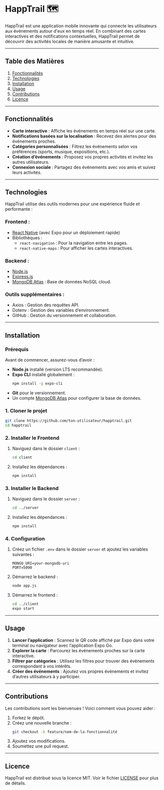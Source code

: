 # HappTrail 🗺

HappTrail est une application mobile innovante qui connecte les utilisateurs aux événements autour d'eux en temps réel. En combinant des cartes interactives et des notifications contextuelles, HappTrail permet de découvrir des activités locales de manière amusante et intuitive.

---

## **Table des Matières**

1. [Fonctionnalités](#fonctionnalités)
2. [Technologies](#technologies)
3. [Installation](#installation)
4. [Usage](#usage)
5. [Contributions](#contributions)
6. [Licence](#licence)

---

## **Fonctionnalités**

- **Carte interactive** : Affiche les événements en temps réel sur une carte.
- **Notifications basées sur la localisation** : Recevez des alertes pour des événements proches.
- **Catégories personnalisées** : Filtrez les événements selon vos préférences (sports, musique, expositions, etc.).
- **Création d’événements** : Proposez vos propres activités et invitez les autres utilisateurs.
- **Connexion sociale** : Partagez des événements avec vos amis et suivez leurs activités.

---

## **Technologies**

HappTrail utilise des outils modernes pour une expérience fluide et performante :

### **Frontend** :
- [React Native](https://reactnative.dev/) (avec Expo pour un déploiement rapide)
- Bibliothèques :
  - `react-navigation` : Pour la navigation entre les pages.
  - `react-native-maps` : Pour afficher les cartes interactives.

### **Backend** :
- [Node.js](https://nodejs.org/)
- [Express.js](https://expressjs.com/)
- [MongoDB Atlas](https://www.mongodb.com/cloud/atlas) : Base de données NoSQL cloud.

### **Outils supplémentaires** :
- Axios : Gestion des requêtes API.
- Dotenv : Gestion des variables d’environnement.
- GitHub : Gestion du versionnement et collaboration.

---

## **Installation**

### **Prérequis**
Avant de commencer, assurez-vous d’avoir :
- **Node.js** installé (version LTS recommandée).
- **Expo CLI** installé globalement :
  ```bash
  npm install -g expo-cli
  ```
- **Git** pour le versionnement.
- Un compte [MongoDB Atlas](https://www.mongodb.com/cloud/atlas) pour configurer la base de données.

### **1. Cloner le projet**
```bash
git clone https://github.com/ton-utilisateur/happtrail.git
cd happtrail
```

### **2. Installer le Frontend**
1. Naviguez dans le dossier `client` :
   ```bash
   cd client
   ```
2. Installez les dépendances :
   ```bash
   npm install
   ```

### **3. Installer le Backend**
1. Naviguez dans le dossier `server` :
   ```bash
   cd ../server
   ```
2. Installez les dépendances :
   ```bash
   npm install
   ```

### **4. Configuration**
1. Créez un fichier `.env` dans le dossier `server` et ajoutez les variables suivantes :
   ```env
   MONGO_URI=your-mongodb-uri
   PORT=5000
   ```
2. Démarrez le backend :
   ```bash
   node app.js
   ```
3. Démarrez le frontend :
   ```bash
   cd ../client
   expo start
   ```

---

## **Usage**

1. **Lancer l’application** : Scannez le QR code affiché par Expo dans votre terminal ou navigateur avec l’application Expo Go.
2. **Explorer la carte** : Parcourez les événements proches sur la carte interactive.
3. **Filtrer par catégories** : Utilisez les filtres pour trouver des événements correspondant à vos intérêts.
4. **Créer des événements** : Ajoutez vos propres événements et invitez d’autres utilisateurs à y participer.

---

## **Contributions**

Les contributions sont les bienvenues ! Voici comment vous pouvez aider :

1. Forkez le dépôt.
2. Créez une nouvelle branche :
   ```bash
   git checkout -b feature/nom-de-la-fonctionnalité
   ```
3. Ajoutez vos modifications.
4. Soumettez une pull request.

---

## **Licence**

HappTrail est distribué sous la licence MIT. Voir le fichier [LICENSE](LICENSE) pour plus de détails.

